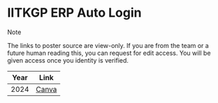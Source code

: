 # IITKGP ERP Auto Login

> [!NOTE]
> The links to poster source are view-only.
> If you are from the team or a future human reading this, you can request for edit access.
> You will be given access once you identity is verified.

| Year | Link |
| ---- | ---- |
| 2024 | [Canva](https://www.canva.com/design/DAGIl5apD2s/tx_i9QOarVqyw_dhcCsTQg/edit?utm_content=DAGIl5apD2s&utm_campaign=designshare&utm_medium=link2&utm_source=sharebutton) |